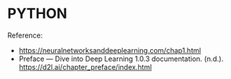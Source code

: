 # PYTHON
Reference:
- https://neuralnetworksanddeeplearning.com/chap1.html
- Preface — Dive into Deep Learning 1.0.3 documentation. (n.d.). https://d2l.ai/chapter_preface/index.html
